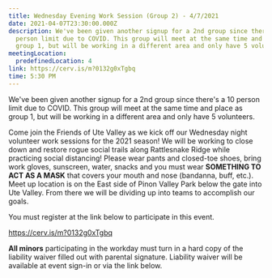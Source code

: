 ```yaml
---
title: Wednesday Evening Work Session (Group 2) - 4/7/2021
date: 2021-04-07T23:30:00.000Z
description: We've been given another signup for a 2nd group since there's a 10
  person limit due to COVID. This group will meet at the same time and place as
  group 1, but will be working in a different area and only have 5 volunteers.
meetingLocation:
  predefinedLocation: 4
link: https://cerv.is/m?0132g0xTgbq
time: 5:30 PM
---
```


We've been given another signup for a 2nd group since there's a 10 person limit due to COVID. This group will meet at the same time and place as group 1, but will be working in a different area and only have 5 volunteers.

Come join the Friends of Ute Valley as we kick off our Wednesday night volunteer work sessions for the 2021 season! We will be working to close down and restore rogue social trails along Rattlesnake Ridge while practicing social distancing! Please wear pants and closed-toe shoes, bring work gloves, sunscreen, water, snacks and you must wear **SOMETHING TO ACT AS A MASK** that covers your mouth and nose (bandanna, buff, etc.). Meet up location is on the East side of Pinon Valley Park below the gate into Ute Valley. From there we will be dividing up into teams to accomplish our goals.

You must register at the link below to participate in this event.

<https://cerv.is/m?0132g0xTgbq>

**All minors** participating in the workday must turn in a hard copy of the liability waiver filled out with parental signature. Liability waiver will be available at event sign-in or via the link below.
